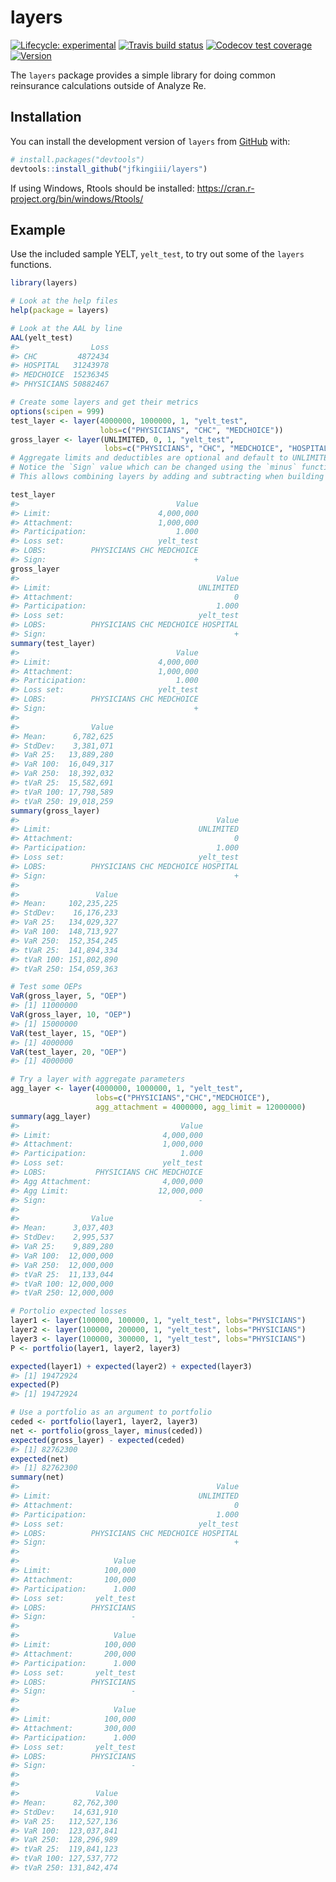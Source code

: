 
<!-- README.md is generated from README.Rmd. Please edit that file -->

# layers

<!-- badges: start -->

[![Lifecycle:
experimental](https://img.shields.io/badge/lifecycle-experimental-orange.svg)](https://www.tidyverse.org/lifecycle/#experimental)
[![Travis build
status](https://travis-ci.com/jfkingiii/layers.svg?branch=master)](https://travis-ci.com/jfkingiii/layers)
[![Codecov test
coverage](https://codecov.io/gh/jfkingiii/layers/branch/master/graph/badge.svg)](https://codecov.io/gh/jfkingiii/layers?branch=master)
[![Version](https://img.shields.io/github/v/tag/jfkingiii/layers?label=Version)](https://github.com/jfkingiii/layers/tags)
<!-- badges: end -->

The `layers` package provides a simple library for doing common
reinsurance calculations outside of Analyze Re.

## Installation

You can install the development version of `layers` from
[GitHub](https://github.com/) with:

``` r
# install.packages("devtools")
devtools::install_github("jfkingiii/layers")
```

If using Windows, Rtools should be installed:
<https://cran.r-project.org/bin/windows/Rtools/>

## Example

Use the included sample YELT, `yelt_test`, to try out some of the
`layers` functions.

``` r
library(layers)

# Look at the help files
help(package = layers)

# Look at the AAL by line
AAL(yelt_test)
#>                Loss
#> CHC         4872434
#> HOSPITAL   31243978
#> MEDCHOICE  15236345
#> PHYSICIANS 50882467

# Create some layers and get their metrics
options(scipen = 999)
test_layer <- layer(4000000, 1000000, 1, "yelt_test",
                    lobs=c("PHYSICIANS", "CHC", "MEDCHOICE"))
gross_layer <- layer(UNLIMITED, 0, 1, "yelt_test",
                     lobs=c("PHYSICIANS", "CHC", "MEDCHOICE", "HOSPITAL"))
# Aggregate limits and deductibles are optional and default to UNLIMITED and 0.
# Notice the `Sign` value which can be changed using the `minus` function.
# This allows combining layers by adding and subtracting when building portfolios.

test_layer
#>                                   Value
#> Limit:                        4,000,000
#> Attachment:                   1,000,000
#> Participation:                    1.000
#> Loss set:                     yelt_test
#> LOBS:          PHYSICIANS CHC MEDCHOICE
#> Sign:                                 +
gross_layer
#>                                            Value
#> Limit:                                 UNLIMITED
#> Attachment:                                    0
#> Participation:                             1.000
#> Loss set:                              yelt_test
#> LOBS:          PHYSICIANS CHC MEDCHOICE HOSPITAL
#> Sign:                                          +
summary(test_layer)
#>                                   Value
#> Limit:                        4,000,000
#> Attachment:                   1,000,000
#> Participation:                    1.000
#> Loss set:                     yelt_test
#> LOBS:          PHYSICIANS CHC MEDCHOICE
#> Sign:                                 +
#> 
#>                Value
#> Mean:      6,782,625
#> StdDev:    3,381,071
#> VaR 25:   13,889,280
#> VaR 100:  16,049,317
#> VaR 250:  18,392,032
#> tVaR 25:  15,582,691
#> tVaR 100: 17,798,589
#> tVaR 250: 19,018,259
summary(gross_layer)
#>                                            Value
#> Limit:                                 UNLIMITED
#> Attachment:                                    0
#> Participation:                             1.000
#> Loss set:                              yelt_test
#> LOBS:          PHYSICIANS CHC MEDCHOICE HOSPITAL
#> Sign:                                          +
#> 
#>                 Value
#> Mean:     102,235,225
#> StdDev:    16,176,233
#> VaR 25:   134,029,327
#> VaR 100:  148,713,927
#> VaR 250:  152,354,245
#> tVaR 25:  141,894,334
#> tVaR 100: 151,802,890
#> tVaR 250: 154,059,363

# Test some OEPs
VaR(gross_layer, 5, "OEP")
#> [1] 11000000
VaR(gross_layer, 10, "OEP")
#> [1] 15000000
VaR(test_layer, 15, "OEP")
#> [1] 4000000
VaR(test_layer, 20, "OEP")
#> [1] 4000000

# Try a layer with aggregate parameters
agg_layer <- layer(4000000, 1000000, 1, "yelt_test",
                   lobs=c("PHYSICIANS","CHC","MEDCHOICE"),
                   agg_attachment = 4000000, agg_limit = 12000000)
summary(agg_layer)
#>                                    Value
#> Limit:                         4,000,000
#> Attachment:                    1,000,000
#> Participation:                     1.000
#> Loss set:                      yelt_test
#> LOBS:           PHYSICIANS CHC MEDCHOICE
#> Agg Attachment:                4,000,000
#> Agg Limit:                    12,000,000
#> Sign:                                  -
#> 
#>                Value
#> Mean:      3,037,403
#> StdDev:    2,995,537
#> VaR 25:    9,889,280
#> VaR 100:  12,000,000
#> VaR 250:  12,000,000
#> tVaR 25:  11,133,044
#> tVaR 100: 12,000,000
#> tVaR 250: 12,000,000

# Portolio expected losses
layer1 <- layer(100000, 100000, 1, "yelt_test", lobs="PHYSICIANS")
layer2 <- layer(100000, 200000, 1, "yelt_test", lobs="PHYSICIANS")
layer3 <- layer(100000, 300000, 1, "yelt_test", lobs="PHYSICIANS")
P <- portfolio(layer1, layer2, layer3)

expected(layer1) + expected(layer2) + expected(layer3)
#> [1] 19472924
expected(P)
#> [1] 19472924

# Use a portfolio as an argument to portfolio
ceded <- portfolio(layer1, layer2, layer3)
net <- portfolio(gross_layer, minus(ceded))
expected(gross_layer) - expected(ceded)
#> [1] 82762300
expected(net)
#> [1] 82762300
summary(net)
#>                                            Value
#> Limit:                                 UNLIMITED
#> Attachment:                                    0
#> Participation:                             1.000
#> Loss set:                              yelt_test
#> LOBS:          PHYSICIANS CHC MEDCHOICE HOSPITAL
#> Sign:                                          +
#> 
#>                     Value
#> Limit:            100,000
#> Attachment:       100,000
#> Participation:      1.000
#> Loss set:       yelt_test
#> LOBS:          PHYSICIANS
#> Sign:                   -
#> 
#>                     Value
#> Limit:            100,000
#> Attachment:       200,000
#> Participation:      1.000
#> Loss set:       yelt_test
#> LOBS:          PHYSICIANS
#> Sign:                   -
#> 
#>                     Value
#> Limit:            100,000
#> Attachment:       300,000
#> Participation:      1.000
#> Loss set:       yelt_test
#> LOBS:          PHYSICIANS
#> Sign:                   -
#> 
#> 
#>                 Value
#> Mean:      82,762,300
#> StdDev:    14,631,910
#> VaR 25:   112,527,136
#> VaR 100:  123,037,841
#> VaR 250:  128,296,989
#> tVaR 25:  119,841,123
#> tVaR 100: 127,537,772
#> tVaR 250: 131,842,474
```
